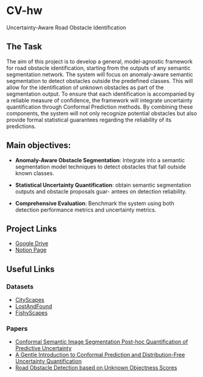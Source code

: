 # CV-hw
Uncertainty-Aware Road Obstacle Identification


## The Task

The aim of this project is to develop a general, model-agnostic framework for road obstacle identification, starting from the outputs of any semantic segmentation network. The system will focus on anomaly-aware semantic segmentation to detect obstacles outside the predefined classes. This will allow for the identification of unknown obstacles as part of the segmentation output. To ensure that each identification is accompanied by a reliable measure of confidence, the framework will integrate uncertainty quantification through Conformal Prediction methods. By combining these components, the system will not only recognize potential obstacles but also provide formal statistical guarantees regarding the reliability of its predictions.

## Main objectives:

- **Anomaly-Aware Obstacle Segmentation**: Integrate into a semantic segmentation model techniques to detect
obstacles that fall outside known classes.

- **Statistical Uncertainty Quantification**: obtain semantic segmentation outputs and obstacle proposals guar-
antees on detection reliability.

- **Comprehensive Evaluation**: Benchmark the system using both detection performance metrics and uncertainty
metrics.


## Project Links

- [Google Drive](https://drive.google.com/drive/folders/1wAAcfMKKd2QQCEiel5mYU2wyu8uhUWSR?usp=share_link)
- [Notion Page](https://www.notion.so/Presentation-1eea146c941d8017b40ec1013bf70646?pvs=4)


## Useful Links

### Datasets

- [CityScapes](https://www.kaggle.com/datasets/shuvoalok/cityscapes/data)
- [LostAndFound](https://wwwlehre.dhbw-stuttgart.de/~sgehrig/lostAndFoundDataset/index.html)
- [FishyScapes](https://fishyscapes.com)

### Papers

- [Conformal Semantic Image Segmentation Post-hoc Quantification of Predictive Uncertainty](https://arxiv.org/pdf/2405.05145)
- [A Gentle Introduction to Conformal Prediction and Distribution-Free Uncertainty Quantification](https://arxiv.org/pdf/2107.07511)
- [Road Obstacle Detection based on Unknown Objectness Scores](https://arxiv.org/pdf/2403.18207)